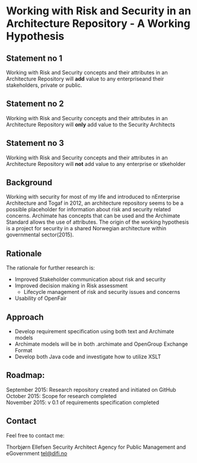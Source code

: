 # Working with Risk and Security in an Architecture Repository - A Working Hypothesis

## Statement no 1
Working with Risk and Security concepts and their attributes in an Architecture Repository will **add** value to any enterpriseand their stakeholders, private or public.

## Statement no 2
Working with Risk and Security concepts and their attributes in an Architecture Repository will **only** add value to the Security Architects

## Statement no 3
Working with Risk and Security concepts and their attributes in an Architecture Repository will **not** add value to any enterprise or stkeholder

## Background
Working with security for most of my life and introduced to nEnterprise Architecture and Togaf in 2012, an architecture repository seems to be a possible placeholder for information about risk and security related concerns.
Archimate has concepts that can be used and the Archimate Standard allows the use of attributes.
The origin of the working hypothesis is a project for security in a shared Norwegian architecture within governmental sector(2015).

## Rationale
The rationale for further research is:
- Improved Stakeholder communication about risk and security
- Improved decision making in Risk assessment
  - Lifecycle management of risk and security issues and concerns
- Usability of OpenFair

## Approach
- Develop requirement specification using both text and Archimate models
- Archimate models will be in both .archimate and OpenGroup Exchange Format
- Develop both Java code and investigate how to utilize XSLT

## Roadmap:
September 2015: Research repository created and initiated on GitHub  
October 2015: Scope for research completed  
November 2015: v 0.1 of requirements specification completed  


## Contact
Feel free to contact me:

Thorbjørn Ellefsen
Security Architect
Agency for Public Management and eGovernment
tel@difi.no
